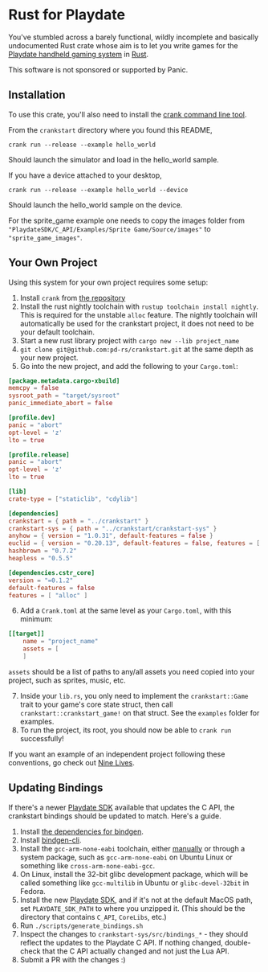 # Rust for Playdate

You've stumbled across a barely functional, wildly incomplete and basically undocumented Rust crate whose aim is to let you write games for the [Playdate handheld gaming system](https://play.date) in [Rust](https://www.rust-lang.org).

This software is not sponsored or supported by Panic.

## Installation

To use this crate, you'll also need to install the [crank command line tool](https://github.com/pd-rs/crank).

From the `crankstart` directory where you found this README,

```shell
crank run --release --example hello_world
```

Should launch the simulator and load in the hello_world sample.

If you have a device attached to your desktop,

```shell
crank run --release --example hello_world --device
```

Should launch the hello_world sample on the device.

For the sprite_game example one needs to copy the images folder from `"PlaydateSDK/C_API/Examples/Sprite Game/Source/images"` to `"sprite_game_images"`.

## Your Own Project

Using this system for your own project requires some setup:

 1. Install `crank` from [the repository](https://github.com/pt-rs/crank)
 2. Install the rust nightly toolchain with `rustup toolchain install nightly`. This is required for the unstable `alloc` feature. The nightly toolchain will automatically be used for the crankstart project, it does not need to be your default toolchain.
 3. Start a new rust library project with `cargo new --lib project_name`
 4. `git clone git@github.com:pd-rs/crankstart.git` at the same depth as your new project.
 5. Go into the new project, and add the following to your `Cargo.toml`:
 
```toml
[package.metadata.cargo-xbuild]
memcpy = false
sysroot_path = "target/sysroot"
panic_immediate_abort = false

[profile.dev]
panic = "abort"
opt-level = 'z'
lto = true

[profile.release]
panic = "abort"
opt-level = 'z'
lto = true

[lib]
crate-type = ["staticlib", "cdylib"]

[dependencies]
crankstart = { path = "../crankstart" }
crankstart-sys = { path = "../crankstart/crankstart-sys" }
anyhow = { version = "1.0.31", default-features = false }
euclid = { version = "0.20.13", default-features = false, features = [ "libm" ] }
hashbrown = "0.7.2"
heapless = "0.5.5"

[dependencies.cstr_core]
version = "=0.1.2"
default-features = false
features = [ "alloc" ]
```

 6. Add a `Crank.toml` at the same level as your `Cargo.toml`, with this minimum:

```toml
[[target]]
    name = "project_name"
    assets = [
    ]
```

`assets` should be a list of paths to any/all assets you need copied into your project, such as sprites, music, etc.

 7. Inside your `lib.rs`, you only need to implement the `crankstart::Game` trait to your game's core state struct, then call `crankstart::crankstart_game!` on that struct. See the `examples` folder for examples.
 8. To run the project, its root, you should now be able to `crank run` successfully!

If you want an example of an independent project following these conventions, go check out [Nine Lives](https://github.com/bravely/nine_lives).

## Updating Bindings

If there's a newer [Playdate SDK](https://play.date/dev/) available that updates the C API, the crankstart bindings should be updated to match.
Here's a guide.

1. Install [the dependencies for bindgen](https://rust-lang.github.io/rust-bindgen/requirements.html).
2. Install [bindgen-cli](https://rust-lang.github.io/rust-bindgen/command-line-usage.html).
3. Install the `gcc-arm-none-eabi` toolchain, either [manually](https://developer.arm.com/Tools%20and%20Software/GNU%20Toolchain) or through a system package, such as `gcc-arm-none-eabi` on Ubuntu Linux or something like `cross-arm-none-eabi-gcc`.
4. On Linux, install the 32-bit glibc development package, which will be called something like `gcc-multilib` in Ubuntu or `glibc-devel-32bit` in Fedora.
5. Install the new [Playdate SDK](https://play.date/dev/), and if it's not at the default MacOS path, set `PLAYDATE_SDK_PATH` to where you unzipped it.  (This should be the directory that contains `C_API`, `CoreLibs`, etc.)
6. Run `./scripts/generate_bindings.sh`
7. Inspect the changes to `crankstart-sys/src/bindings_*` - they should reflect the updates to the Playdate C API.  If nothing changed, double-check that the C API actually changed and not just the Lua API.
8. Submit a PR with the changes :)

